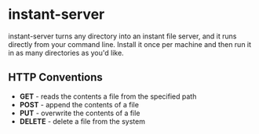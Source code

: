 instant-server
=======

instant-server turns any directory into an instant file server, and it runs directly from your command line. Install it once per machine and then run it in as many directories as you'd like.

## HTTP Conventions

* __GET__ - reads the contents a file from the specified path
* __POST__ - append the contents of a file
* __PUT__ - overwrite the contents of a file 
* __DELETE__ - delete a file from the system